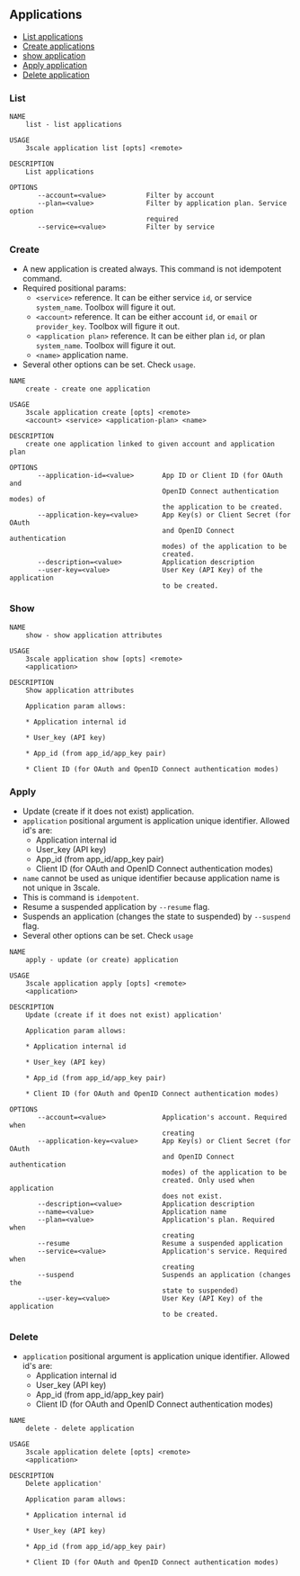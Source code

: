 ## Applications

* [List applications](#list)
* [Create applications](#create)
* [show application](#show)
* [Apply application](#apply)
* [Delete application](#delete)

### List

```shell
NAME
    list - list applications

USAGE
    3scale application list [opts] <remote>

DESCRIPTION
    List applications

OPTIONS
       --account=<value>          Filter by account
       --plan=<value>             Filter by application plan. Service option
                                  required
       --service=<value>          Filter by service
```

### Create

* A new application is created always. This command is not idempotent command.
* Required positional params:
  * `<service>` reference. It can be either service `id`, or service `system_name`. Toolbox will figure it out.
  * `<account>` reference. It can be either account `id`, or `email` or `provider_key`. Toolbox will figure it out.
  * `<application plan>` reference. It can be either plan `id`, or plan `system_name`. Toolbox will figure it out.
  * `<name>` application name.
* Several other options can be set. Check `usage`.

```shell
NAME
    create - create one application

USAGE
    3scale application create [opts] <remote>
    <account> <service> <application-plan> <name>

DESCRIPTION
    create one application linked to given account and application plan

OPTIONS
       --application-id=<value>       App ID or Client ID (for OAuth and
                                      OpenID Connect authentication modes) of
                                      the application to be created.
       --application-key=<value>      App Key(s) or Client Secret (for OAuth
                                      and OpenID Connect authentication
                                      modes) of the application to be
                                      created.
       --description=<value>          Application description
       --user-key=<value>             User Key (API Key) of the application
                                      to be created.
```

### Show

```shell
NAME
    show - show application attributes

USAGE
    3scale application show [opts] <remote>
    <application>

DESCRIPTION
    Show application attributes

    Application param allows:

    * Application internal id

    * User_key (API key)

    * App_id (from app_id/app_key pair)

    * Client ID (for OAuth and OpenID Connect authentication modes)
```

### Apply

* Update (create if it does not exist) application.
* `application` positional argument is application unique identifier. Allowed id's are:
  * Application internal id
  * User_key (API key)
  * App_id (from app_id/app_key pair)
  * Client ID (for OAuth and OpenID Connect authentication modes)
* `name` cannot be used as unique identifier because application name is not unique in 3scale.
* This is command is `idempotent`.
* Resume a suspended application by `--resume` flag.
* Suspends an application (changes the state to suspended) by `--suspend` flag.
* Several other options can be set. Check `usage`

```shell
NAME
    apply - update (or create) application

USAGE
    3scale application apply [opts] <remote>
    <application>

DESCRIPTION
    Update (create if it does not exist) application'

    Application param allows:

    * Application internal id

    * User_key (API key)

    * App_id (from app_id/app_key pair)

    * Client ID (for OAuth and OpenID Connect authentication modes)

OPTIONS
       --account=<value>              Application's account. Required when
                                      creating
       --application-key=<value>      App Key(s) or Client Secret (for OAuth
                                      and OpenID Connect authentication
                                      modes) of the application to be
                                      created. Only used when application
                                      does not exist.
       --description=<value>          Application description
       --name=<value>                 Application name
       --plan=<value>                 Application's plan. Required when
                                      creating
       --resume                       Resume a suspended application
       --service=<value>              Application's service. Required when
                                      creating
       --suspend                      Suspends an application (changes the
                                      state to suspended)
       --user-key=<value>             User Key (API Key) of the application
                                      to be created.
```

### Delete

* `application` positional argument is application unique identifier. Allowed id's are:
  * Application internal id
  * User_key (API key)
  * App_id (from app_id/app_key pair)
  * Client ID (for OAuth and OpenID Connect authentication modes)

```shell
NAME
    delete - delete application

USAGE
    3scale application delete [opts] <remote>
    <application>

DESCRIPTION
    Delete application'

    Application param allows:

    * Application internal id

    * User_key (API key)

    * App_id (from app_id/app_key pair)

    * Client ID (for OAuth and OpenID Connect authentication modes)
```
